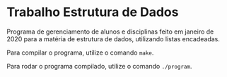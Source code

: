 # Trabalho Estrutura de Dados

Programa de gerenciamento de alunos e disciplinas feito em janeiro de 2020 para a matéria de estrutura de dados, utilizando listas encadeadas.

Para compilar o programa, utilize o comando `make`.

Para rodar o programa compilado, utilize o comando `./program`.

